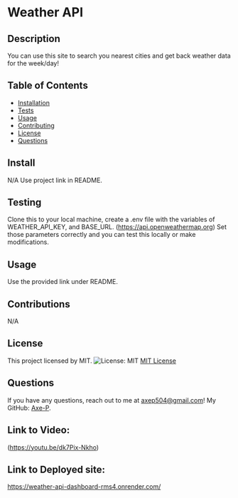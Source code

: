# Weather API

## Description
You can use this site to search you nearest cities and get back weather data for the week/day!

## Table of Contents
- [Installation](#install)
- [Tests](#test)
- [Usage](#usage)
- [Contributing](#contributions)
- [License](#license)
- [Questions](#questions)

## Install
N/A Use project link in README.

## Testing
Clone this to your local machine, create a .env file with the variables of WEATHER_API_KEY, and BASE_URL. 
(https://api.openweathermap.org)
Set those parameters correctly and you can test this locally or make modifications.

## Usage
Use the provided link under README.

## Contributions
N/A


## License
This project licensed by MIT.
![License: MIT](https://img.shields.io/badge/License-MIT-yellow.svg)
[MIT License](https://opensource.org/licenses/MIT)


## Questions
If you have any questions, reach out to me at [axep504@gmail.com](mailto:axep504@gmail.com)! My GitHub: [Axe-P](https://github.com/Axe-P).

## Link to Video:
(https://youtu.be/dk7Pix-Nkho)

## Link to Deployed site:
https://weather-api-dashboard-rms4.onrender.com/
